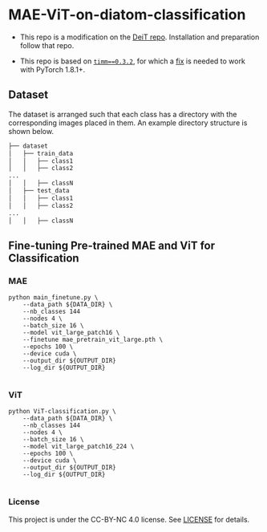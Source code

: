 # MAE-ViT-on-diatom-classification

* This repo is a modification on the [DeiT repo](https://github.com/facebookresearch/deit). Installation and preparation follow that repo.

* This repo is based on [`timm==0.3.2`](https://github.com/rwightman/pytorch-image-models), for which a [fix](https://github.com/rwightman/pytorch-image-models/issues/420#issuecomment-776459842) is needed to work with PyTorch 1.8.1+.
  
## Dataset

The dataset is arranged such that each class has a directory with the corresponding images placed in them. An example directory structure is shown below.

```bash
├── dataset
│   ├── train_data
│   │   ├── class1
│   │   ├── class2
...
│   │   ├── classN
│   ├── test_data
│   │   ├── class1
│   │   ├── class2
...
│   │   ├── classN

```
## Fine-tuning Pre-trained MAE and ViT for Classification
### MAE

```
python main_finetune.py \
    --data_path ${DATA_DIR} \
    --nb_classes 144
    --nodes 4 \
    --batch_size 16 \
    --model vit_large_patch16 \
    --finetune mae_pretrain_vit_large.pth \
    --epochs 100 \
    --device cuda \
    --output_dir ${OUTPUT_DIR}
    --log_dir ${OUTPUT_DIR}
  
```

### ViT

```
python ViT-classification.py \
    --data_path ${DATA_DIR} \
    --nb_classes 144
    --nodes 4 \
    --batch_size 16 \
    --model vit_large_patch16_224 \
    --epochs 100 \
    --device cuda \
    --output_dir ${OUTPUT_DIR}
    --log_dir ${OUTPUT_DIR}
  
```
### License

This project is under the CC-BY-NC 4.0 license. See [LICENSE](LICENSE) for details.
